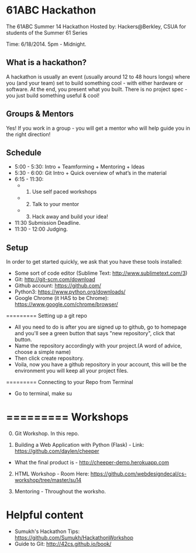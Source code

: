 61ABC Hackathon 
=========

The 61ABC Summer 14 Hackathon Hosted by: Hackers@Berkley, CSUA for students of the Summer 61 Series

Time: 6/18/2014. 5pm - Midnight. 

What is a hackathon?
------------------
A hackathon is usually an event (usually around 12 to 48 hours longs) where you (and your team) set to build something cool - with either hardware or software. At the end, you present what you built. There is no project spec - you just build something useful & cool! 

Groups & Mentors
------------------
Yes! If you work in a group - you will get a mentor who will help guide you in the right direction! 

Schedule 
------------------
- 5:00 - 5:30: Intro + Teamforming + Mentoring + Ideas 
- 5:30 - 6:00: Git Intro + Quick overview of what’s in the material 
- 6:15 - 11:30: 
  -  1. Use self paced workshops
  -  2. Talk to your mentor
  -  3. Hack away and build your idea! 
- 11:30 Submission Deadline. 
- 11:30 - 12:00 Judging. 

Setup  
------------------
In order to get started quickly, we ask that you have these tools installed:
- Some sort of code editor (Sublime Text: http://www.sublimetext.com/3) 
- Git: http://git-scm.com/download
- Github account: https://github.com/
- Python3: https://www.python.org/downloads/
- Google Chrome (it HAS to be Chrome): https://www.google.com/chrome/browser/

=========
Setting up a git repo
- All you need to do is after you are signed up to github, go to homepage and you'll see a green button that says "new repository", click that button.
- Name the repository accordingly with your project.(A word of advice, choose a simple name)
- Then click create repository.
- Voila, now you have a github repository in your account, this will be the environment you will keep all your project files.

=========
Connecting to your Repo from Terminal
- Go to terminal, make su


=========
Workshops
=========

0. Git Workshop.  In this repo. 

1. Building a Web Application with Python (Flask) - Link: https://github.com/daylen/cheeper
  - What the final product is - http://cheeper-demo.herokuapp.com

2. HTML Workshop - Room Here: https://github.com/webdesigndecal/cs-workshop/tree/master/su14

3. Mentoring - Throughout the worksho. 



Helpful content
================

- Sumukh's Hackathon Tips: https://github.com/Sumukh/HackathonWorkshop
- Guide to Git: http://42cs.github.io/book/



